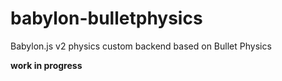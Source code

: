 # babylon-bulletphysics
Babylon.js v2 physics custom backend based on Bullet Physics 

**work in progress**
